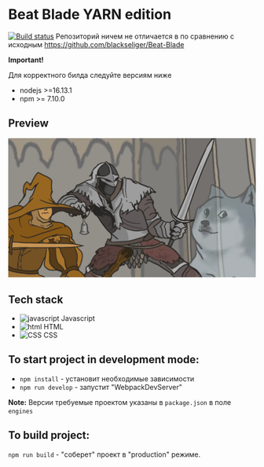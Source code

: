 # Beat Blade YARN edition
[![Build status](https://ci.appveyor.com/api/projects/status/qd1ikcct4snkccyq?svg=true)](https://ci.appveyor.com/project/blackseliger/beat-blade-yarn-edition)
Репозиторий ничем не отличается в по сравнению с исходным https://github.com/blackseliger/Beat-Blade

**Important!**

Для корректного билда следуйте версиям ниже

* nodejs >=16.13.1
* npm >= 7.10.0


## Preview

[![preview](./preview.png)](https://project-structure/)

## Tech stack

* <img alt="javascript" width="26px" src="https://raw.githubusercontent.com/boris-catsvill/project-structure/master/tech-stack/javascript.png" /> Javascript
* <img alt="html" width="26px" src="https://raw.githubusercontent.com/boris-catsvill/project-structure/master/tech-stack/html.png" /> HTML
* <img alt="CSS" width="26px" src="https://raw.githubusercontent.com/boris-catsvill/project-structure/master/tech-stack/css.png" /> CSS

## To start project in development mode:

* `npm install` - установит необходимые зависимости
* `npm run develop` - запустит "WebpackDevServer"

**Note:** Версии требуемые проектом указаны в `package.json` в поле `engines`

## To build project:

`npm run build` - "соберет" проект в "production" режиме.
